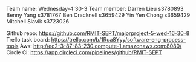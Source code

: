 Team name: Wednesday-4:30-3 
Team member: 
Darren Lieu s3780893 Benny Yang s3781767 
Ben Cracknell s3659429 
Yin Yen Chong s3659429 
Mitchell Slavik s3723026 
 
Github repo: https://github.com/RMIT-SEPT/majorproject-5-wed-16-30-8 
Trello task board: https://trello.com/b/1Rua8Yyy/software-eng-process-tools 
Aws: http://ec2-3-87-83-230.compute-1.amazonaws.com:8080/ 
Circle Ci: https://app.circleci.com/pipelines/github/RMIT-SEPT 
 
 